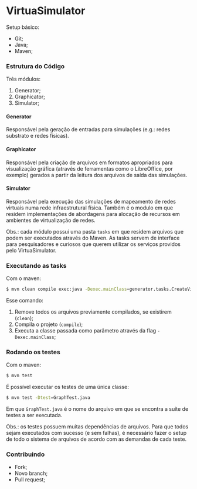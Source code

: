 # VirtuaSimulator

Setup básico:
* Git;
* Java;
* Maven;

### Estrutura do Código

Três módulos:

1. Generator;
2. Graphicator;
3. Simulator;

#### Generator
Responsável pela geração de entradas para simulações (e.g.: redes substrato e
redes físicas).

#### Graphicator
Responsável pela criação de arquivos em formatos apropriados para visualização
gráfica (através de ferramentas como o LibreOffice, por exemplo) gerados a partir
da leitura dos arquivos de saída das simulações.

#### Simulator
Responsável pela execução das simulações de mapeamento de redes virtuais numa
rede infraestrutural física. Também é o modulo em que residem implementações de
abordagens para alocação de recursos em ambientes de virtualização de redes.

Obs.: cada módulo possui uma pasta `tasks` em que residem arquivos que podem
ser executados através do Maven. As tasks servem de interface para pesquisadores
e curiosos que querem utilizar os serviços providos pelo VirtuaSimulator.

### Executando as tasks
Com o maven:
```bash
$ mvn clean compile exec:java -Dexec.mainClass=generator.tasks.CreateVirtuaVNMPs
```
Esse comando:

1. Remove todos os arquivos previamente compilados, se existirem (`clean`);
2. Compila o projeto (`compile`);
3. Executa a classe passada como parâmetro através da flag `-Dexec.mainClass`;

### Rodando os testes
Com o maven:
```bash
$ mvn test
```
É possível executar os testes de uma única classe:
```bash
$ mvn test -Dtest=GraphTest.java
```
Em que `GraphTest.java` é o nome do arquivo em que se encontra a suíte de testes
a ser executada.

Obs.: os testes possuem muitas dependências de arquivos. Para que todos sejam
executados com sucesso (e sem falhas), é necessário fazer o setup de todo o sistema
de arquivos de acordo com as demandas de cada teste.

### Contribuindo

* Fork;
* Novo branch;
* Pull request;
